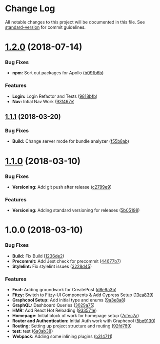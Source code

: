 # Change Log

All notable changes to this project will be documented in this file. See [standard-version](https://github.com/conventional-changelog/standard-version) for commit guidelines.

<a name="1.2.0"></a>
# [1.2.0](https://github.com/stevenfitzpatrick/mybettingslips/compare/v1.1.1...v1.2.0) (2018-07-14)


### Bug Fixes

* **npm:** Sort out packages for Apollo ([b09fb6b](https://github.com/stevenfitzpatrick/mybettingslips/commit/b09fb6b))


### Features

* **Login:** Login Refactor and Tests ([9818bfb](https://github.com/stevenfitzpatrick/mybettingslips/commit/9818bfb))
* **Nav:** Intial Nav Work ([93f467e](https://github.com/stevenfitzpatrick/mybettingslips/commit/93f467e))



<a name="1.1.1"></a>
## [1.1.1](https://github.com/stevenfitzpatrick/mybettingslips/compare/v1.1.0...v1.1.1) (2018-03-20)


### Bug Fixes

* **Build:** Change server mode for bundle analyzer ([f55b8ab](https://github.com/stevenfitzpatrick/mybettingslips/commit/f55b8ab))



<a name="1.1.0"></a>
# [1.1.0](https://github.com/stevenfitzpatrick/mybettingslips/compare/v1.0.0...v1.1.0) (2018-03-10)


### Bug Fixes

* **Versioning:** Add git push after release ([c2799e9](https://github.com/stevenfitzpatrick/mybettingslips/commit/c2799e9))


### Features

* **Versioning:** Adding standard versioning for releases ([5b05198](https://github.com/stevenfitzpatrick/mybettingslips/commit/5b05198))



<a name="1.0.0"></a>
# 1.0.0 (2018-03-10)


### Bug Fixes

* **Build:** Fix Build ([1236de2](https://github.com/stevenfitzpatrick/mybettingslips/commit/1236de2))
* **Precommit:** Add Jest check for precommit ([44677b7](https://github.com/stevenfitzpatrick/mybettingslips/commit/44677b7))
* **Stylelint:** Fix stylelint issues ([3228d45](https://github.com/stevenfitzpatrick/mybettingslips/commit/3228d45))


### Features

* **Feat:** Adding groundwork for CreatePost ([d8e9a3b](https://github.com/stevenfitzpatrick/mybettingslips/commit/d8e9a3b))
* **Fitzy:** Switch to Fitzy-UI Components & Add Cypress Setup ([13ea839](https://github.com/stevenfitzpatrick/mybettingslips/commit/13ea839))
* **Graphcool Setup:** Add initial type and enums ([9a3e8a8](https://github.com/stevenfitzpatrick/mybettingslips/commit/9a3e8a8))
* **GraphQL:** Dashboard Queries ([3029a75](https://github.com/stevenfitzpatrick/mybettingslips/commit/3029a75))
* **HMR:** Add React Hot Reloading ([933571e](https://github.com/stevenfitzpatrick/mybettingslips/commit/933571e))
* **Homepage:** Initial block of work for homepage setup ([7cfec7a](https://github.com/stevenfitzpatrick/mybettingslips/commit/7cfec7a))
* **Router and Authentication:** Initial Auth work with Graphcool ([5be9130](https://github.com/stevenfitzpatrick/mybettingslips/commit/5be9130))
* **Routing:** Setting up project structure and routing ([92fd789](https://github.com/stevenfitzpatrick/mybettingslips/commit/92fd789))
* **test:** test ([6a0ab38](https://github.com/stevenfitzpatrick/mybettingslips/commit/6a0ab38))
* **Webpack:** Adding some inlining plugins ([b314711](https://github.com/stevenfitzpatrick/mybettingslips/commit/b314711))
